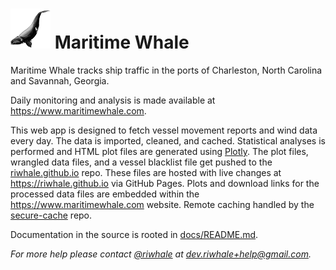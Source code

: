 # ![Logo](assets/logo_64.png) Maritime Whale

Maritime Whale tracks ship traffic in the ports of Charleston, North Carolina and Savannah, Georgia.

Daily monitoring and analysis is made available at https://www.maritimewhale.com.

This web app is designed to fetch vessel movement reports and wind data every day. The data is imported, cleaned, and cached. Statistical analyses is performed and HTML plot files are generated using [Plotly](https://plotly.com/). The plot files, wrangled data files, and a vessel blacklist file get pushed to the [riwhale.github.io](https://github.com/riwhale/riwhale.github.io/) repo. These files are hosted with live changes at https://riwhale.github.io via GitHub Pages. Plots and download links for the processed data files are embedded within the https://www.maritimewhale.com website. Remote caching handled by the [secure-cache](https://github.com/riwhale/secure-cache) repo.

Documentation in the source is rooted in [docs/README.md](docs/README.md).

_For more help please contact [@riwhale](https://github.com/riwhale) at [dev.riwhale+help@gmail.com](mailto:dev.riwhale+help@gmail.com)._
